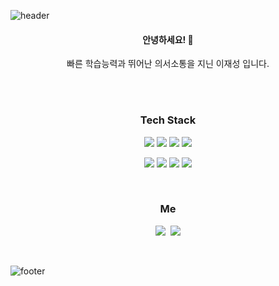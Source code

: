 ![header](https://capsule-render.vercel.app/api?type=waving&color=gradient&height=300&section=header&text=Lee%20Jae%20Sung&fontAlignY=40&fontSize=100&desc=Frontend%20Develop&descAlignY=65&animation=twinkling)

<div align="center">
  <h4>안녕하세요! 👋</h4>
  빠른 학습능력과 뛰어난 의서소통을 지닌
  이재성 입니다.
	

  <br /><br />
  <h3>Tech Stack</h3>
  <div class="stack">
    
  <a href="#"><img src="https://img.shields.io/badge/React-61DAFB?style=flat&logo=React&logoColor=white"/></a>
  <a href="#"><img src="https://img.shields.io/badge/Next.Js-61DAFB?style=flat&logo=Next.Js&logoColor=white"/></a>
  <a href="#"><img src="https://img.shields.io/badge/TypeScript-4479A1?style=flat&logo=TypeScript&logoColor=white"/></a>
  <a href="#"><img src="https://img.shields.io/badge/ReactNative-4169E1?style=flat&logo=React&logoColor=white"/></a>
    <br /> 
  
  <a href="#"><img src="https://img.shields.io/badge/JavaScript-F7DF1E?style=flat&logo=JavaScript&logoColor=black"/></a>
  <a href="#"><img src="https://img.shields.io/badge/CSS-1572B6?style=flat&logo=CSS3&logoColor=white"/></a>
  <a href="#"><img src="https://img.shields.io/badge/Html5-2496ED?style=flat&logo=Html5&logoColor=white"/></a>
  <a href="#"><img src="https://img.shields.io/badge/Git-F05032?style=flat&logo=Git&logoColor=white"/></a>
	</div>
 <br />

	

  <h3 align="center">  Me  </h3>
<p align="center">
  <a href="https://velog.io/@optimist5235"><img src="https://img.shields.io/badge/Tech%20Blog-11B48A?style=flat-square&logo=Vimeo&logoColor=white&link=https://velog.io/@woo0_hooo"/></a>&nbsp
  <a href="matilto:hey.optimist5235@gmail.com"><img src="https://img.shields.io/badge/Gmail-d14836?style=flat-square&logo=Gmail&logoColor=white&link=viliketh1s98@naver.com"/></a>
</p>
<br>
</div>


![footer](https://capsule-render.vercel.app/api?section=footer&type=waving&color=e2e4e3&height=130)
